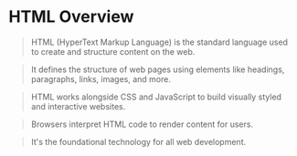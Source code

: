 # HTML Overview

> HTML (HyperText Markup Language) is the standard language used to create and structure content on the web.  

> It defines the structure of web pages using elements like headings, paragraphs, links, images, and more.  

> HTML works alongside CSS and JavaScript to build visually styled and interactive websites.  

> Browsers interpret HTML code to render content for users.  

> It's the foundational technology for all web development.
